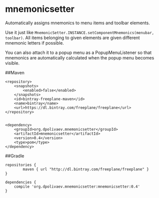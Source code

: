 # mnemonicsetter
 Automatically assigns mnemonics to menu items and toolbar elements.

Use it just like `MnemonicSetter.INSTANCE.setComponentMnemonics(menubar, toolbar)`.
All items belonging to given elements are given different mnemonic letters if possible.

You can also attach it to a popup menu as a PopupMenuListener 
so that mnemonics are automatically calculated when the popup menu becomes visible.

##Maven
```
<repository>
	<snapshots>
 		<enabled>false</enabled>
 	</snapshots>
	<id>bintray-freeplane-maven</id>
	<name>bintray</name>
	<url>https://dl.bintray.com/freeplane/freeplane</url>
</repository>


<dependency> 
	<groupId>org.dpolivaev.mnemonicsetter</groupId> 
	<artifactId>mnemonicsetter</artifactId> 
	<version>0.4</version> 
	<type>pom</type> 
</dependency>
```

##Gradle
```
repositories {
		maven { url "http://dl.bintray.com/freeplane/freeplane" }
}

dependencies {		
	compile 'org.dpolivaev.mnemonicsetter:mnemonicsetter:0.4'
}	
```
